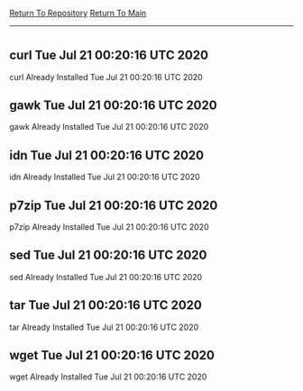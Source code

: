 [Return To Repository](https://github.com/deathbybandaid/piholeparser/)
[Return To Main](https://github.com/deathbybandaid/piholeparser/blob/master/RecentRunLogs/Mainlog.md)
____________________________________
# 
## curl Tue Jul 21 00:20:16 UTC 2020
curl Already Installed Tue Jul 21 00:20:16 UTC 2020
## gawk Tue Jul 21 00:20:16 UTC 2020
gawk Already Installed Tue Jul 21 00:20:16 UTC 2020
## idn Tue Jul 21 00:20:16 UTC 2020
idn Already Installed Tue Jul 21 00:20:16 UTC 2020
## p7zip Tue Jul 21 00:20:16 UTC 2020
p7zip Already Installed Tue Jul 21 00:20:16 UTC 2020
## sed Tue Jul 21 00:20:16 UTC 2020
sed Already Installed Tue Jul 21 00:20:16 UTC 2020
## tar Tue Jul 21 00:20:16 UTC 2020
tar Already Installed Tue Jul 21 00:20:16 UTC 2020
## wget Tue Jul 21 00:20:16 UTC 2020
wget Already Installed Tue Jul 21 00:20:16 UTC 2020
